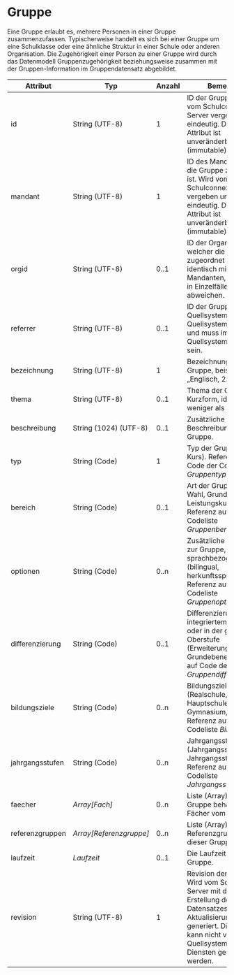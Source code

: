 # Gruppe

Eine Gruppe erlaubt es, mehrere Personen in einer Gruppe zusammenzufassen. Typischerweise handelt es sich
bei einer Gruppe um eine Schulklasse oder eine ähnliche Struktur in einer Schule oder anderen Organisation.
Die Zugehörigkeit einer Person zu einer Gruppe wird durch das Datenmodell Gruppenzugehörigkeit beziehungsweise
zusammen mit der Gruppen-Information im Gruppendatensatz abgebildet.

Attribut | Typ | Anzahl | Bemerkung
--- | --- | --- | ---
id | String (UTF-8) | 1 | ID der Gruppe. Wird vom Schulconnex-Server vergeben und ist eindeutig. Dieses Attribut ist unveränderbar (immutable).
mandant | String (UTF-8) | 1 | ID des Mandanten, dem die Gruppe zugeordnet ist. Wird vom Schulconnex-Server vergeben und ist eindeutig. Dieses Attribut ist unveränderbar (immutable).
orgid | String (UTF-8) | 0..1 | ID der Organisation, welcher die Gruppe zugeordnet ist. Oft identisch mit Mandanten, kann aber in Einzelfällen davon abweichen.
referrer | String (UTF-8) | 0..1 | ID der Gruppe im Quellsystem. Wird vom Quellsystem vergeben und muss im Quellsystem eindeutig sein.
bezeichnung | String (UTF-8) | 1 | Bezeichnung der Gruppe, beispielsweise „Englisch, 2. Klasse“.
thema | String (UTF-8) | 0..1 | Thema der Gruppe in Kurzform, idealerweise weniger als 35 Zeichen.
beschreibung | String (1024) (UTF-8) | 0..1 | Zusätzliche optionale Beschreibung der Gruppe.
typ | String (Code) | 1 | Typ der Gruppe (Klasse, Kurs). Referenz auf Code der Codeliste *Gruppentyp*.
bereich | String (Code) | 0..1 | Art der Gruppe (Pflicht, Wahl, Grundkurs, Leistungskurs…). Referenz auf Code der Codeliste *Gruppenbereich*.
optionen | String (Code) | 0..n | Zusätzliche Optionen zur Gruppe, meistens sprachbezogen (bilingual, herkunftssprachlich). Referenz auf Code der Codeliste *Gruppenoption*.
differenzierung | String (Code) | 0..1 | Differenzierung bei integriertem Unterricht oder in der gymnasialen Oberstufe (Erweiterungsebene, Grundebene). Referenz auf Code der Codeliste *Gruppendifferenzierung*.
bildungsziele | String (Code) | 0..n | Bildungsziel (Realschule, Hauptschule, Gymnasium, …). Referenz auf Code der Codeliste *Bildungsziel*.
jahrgangsstufen | String (Code) | 0..n | Jahrgangsstufe (Jahrgangsstufe 1 bis Jahrgangsstufe 13). Referenz auf Code der Codeliste *Jahrgangsstufe*.
faecher | *Array[Fach]* | 0..n | Liste (Array) der in der Gruppe behandelten Fächer vom Typ *Fach*.
referenzgruppen | *Array[Referenzgruppe]* | 0..n | Liste (Array) von Referenzgruppen zu dieser Gruppe.
laufzeit | *Laufzeit* | 0..1 | Die Laufzeit einer Gruppe.
revision | String (UTF-8) | 1 | Revision der Gruppe. Wird vom Schulconnex-Server mit der Erstellung des Datensatzes sowie Aktualisierung generiert. Dieser Wert kann nicht von Quellsystemen oder Diensten gesetzt werden.
